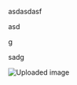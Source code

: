 asdasdasf

asd

g

sadg

![Uploaded image](/api/assets/serve?path=Screenshot%202025-06-15%20at%201.18.19%E2%80%AFAM_1.png\&activeDir=docs)